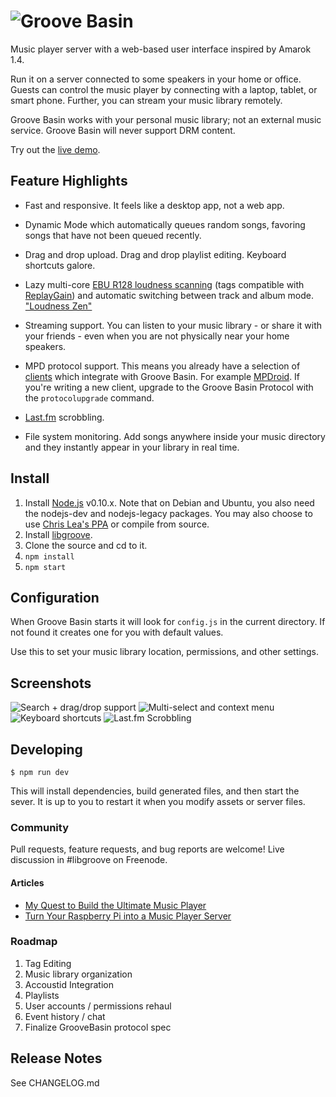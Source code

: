 # ![Groove Basin](http://groovebasin.com.s3.amazonaws.com/img/logo.png)

Music player server with a web-based user interface inspired by Amarok 1.4.

Run it on a server connected to some speakers in your home or office.
Guests can control the music player by connecting with a laptop, tablet,
or smart phone. Further, you can stream your music library remotely.

Groove Basin works with your personal music library; not an external music
service. Groove Basin will never support DRM content.

Try out the [live demo](http://demo.groovebasin.com/).

## Feature Highlights

* Fast and responsive. It feels like a desktop app, not a web app.

* Dynamic Mode which automatically queues random songs, favoring songs
  that have not been queued recently.

* Drag and drop upload. Drag and drop playlist editing. Keyboard shortcuts
  galore.

* Lazy multi-core
  [EBU R128 loudness scanning](http://tech.ebu.ch/loudness) (tags compatible
  with [ReplayGain](http://wiki.hydrogenaudio.org/index.php?title=ReplayGain_1.0_specification))
  and automatic switching between track and album mode.
  ["Loudness Zen"](http://www.youtube.com/watch?v=iuEtQqC-Sqo)

* Streaming support. You can listen to your music library - or share it with
  your friends - even when you are not physically near your home speakers.

* MPD protocol support. This means you already have a selection of
  [clients](http://mpd.wikia.com/wiki/Clients) which integrate with
  Groove Basin. For example [MPDroid](https://github.com/abarisain/dmix).
  If you're writing a new client, upgrade to the Groove Basin Protocol with
  the `protocolupgrade` command.

* [Last.fm](http://www.last.fm/) scrobbling.

* File system monitoring. Add songs anywhere inside your music directory and
  they instantly appear in your library in real time.

## Install

1. Install [Node.js](http://nodejs.org) v0.10.x. Note that on Debian and
   Ubuntu, you also need the nodejs-dev and nodejs-legacy packages.  You may
   also choose  to use [Chris Lea's PPA](https://launchpad.net/~chris-lea/+archive/node.js/)
   or compile from source.
2. Install [libgroove](https://github.com/andrewrk/libgroove).
3. Clone the source and cd to it.
4. `npm install`
5. `npm start`

## Configuration

When Groove Basin starts it will look for `config.js` in the current directory.
If not found it creates one for you with default values.

Use this to set your music library location, permissions, and other settings.

## Screenshots

![Search + drag/drop support](http://superjoesoftware.com/temp/groove-basin-0.0.4.png)
![Multi-select and context menu](http://superjoesoftware.com/temp/groove-basin-0.0.4-lib-menu.png)
![Keyboard shortcuts](http://superjoesoftware.com/temp/groove-basin-0.0.4-shortcuts.png)
![Last.fm Scrobbling](http://superjoesoftware.com/temp/groove-basin-0.0.4-lastfm.png)

## Developing

```
$ npm run dev
```

This will install dependencies, build generated files, and then start the
sever. It is up to you to restart it when you modify assets or server files.

### Community

Pull requests, feature requests, and bug reports are welcome! Live discussion
in #libgroove on Freenode.

#### Articles

 * [My Quest to Build the Ultimate Music Player](http://andrewkelley.me/post/quest-build-ultimate-music-player.html)
 * [Turn Your Raspberry Pi into a Music Player Server](http://andrewkelley.me/post/raspberry-pi-music-player-server.html)

### Roadmap

 1. Tag Editing
 2. Music library organization
 3. Accoustid Integration
 4. Playlists
 5. User accounts / permissions rehaul
 6. Event history / chat
 7. Finalize GrooveBasin protocol spec

## Release Notes

See CHANGELOG.md
